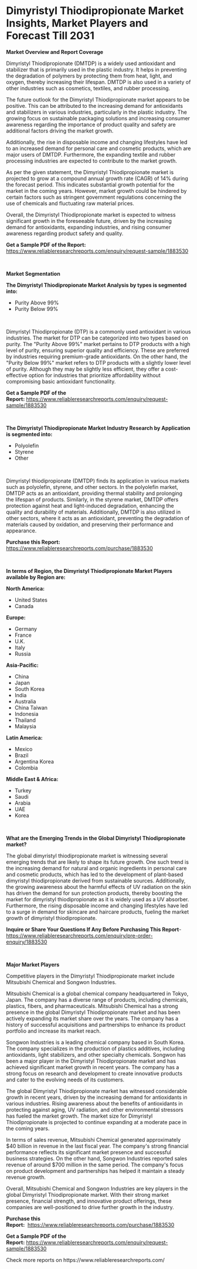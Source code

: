 <p><h1>Dimyristyl Thiodipropionate Market Insights, Market Players and Forecast Till 2031</h1></p><p><strong>Market Overview and Report Coverage</strong></p>
<p><p>Dimyristyl Thiodipropionate (DMTDP) is a widely used antioxidant and stabilizer that is primarily used in the plastic industry. It helps in preventing the degradation of polymers by protecting them from heat, light, and oxygen, thereby increasing their lifespan. DMTDP is also used in a variety of other industries such as cosmetics, textiles, and rubber processing.</p><p>The future outlook for the Dimyristyl Thiodipropionate market appears to be positive. This can be attributed to the increasing demand for antioxidants and stabilizers in various industries, particularly in the plastic industry. The growing focus on sustainable packaging solutions and increasing consumer awareness regarding the importance of product quality and safety are additional factors driving the market growth.</p><p>Additionally, the rise in disposable income and changing lifestyles have led to an increased demand for personal care and cosmetic products, which are major users of DMTDP. Furthermore, the expanding textile and rubber processing industries are expected to contribute to the market growth.</p><p>As per the given statement, the Dimyristyl Thiodipropionate market is projected to grow at a compound annual growth rate (CAGR) of 14% during the forecast period. This indicates substantial growth potential for the market in the coming years. However, market growth could be hindered by certain factors such as stringent government regulations concerning the use of chemicals and fluctuating raw material prices.</p><p>Overall, the Dimyristyl Thiodipropionate market is expected to witness significant growth in the foreseeable future, driven by the increasing demand for antioxidants, expanding industries, and rising consumer awareness regarding product safety and quality.</p></p>
<p><strong>Get a Sample PDF of the Report:</strong> <a href="https://www.reliableresearchreports.com/enquiry/request-sample/1883530">https://www.reliableresearchreports.com/enquiry/request-sample/1883530</a></p>
<p>&nbsp;</p>
<p><strong>Market Segmentation</strong></p>
<p><strong>The Dimyristyl Thiodipropionate Market Analysis by types is segmented into:</strong></p>
<p><ul><li>Purity Above 99%</li><li>Purity Below 99%</li></ul></p>
<p>&nbsp;</p>
<p><p>Dimyristyl Thiodipropionate (DTP) is a commonly used antioxidant in various industries. The market for DTP can be categorized into two types based on purity. The "Purity Above 99%" market pertains to DTP products with a high level of purity, ensuring superior quality and efficiency. These are preferred by industries requiring premium-grade antioxidants. On the other hand, the "Purity Below 99%" market refers to DTP products with a slightly lower level of purity. Although they may be slightly less efficient, they offer a cost-effective option for industries that prioritize affordability without compromising basic antioxidant functionality.</p></p>
<p><strong>Get a Sample PDF of the Report:</strong>&nbsp;<a href="https://www.reliableresearchreports.com/enquiry/request-sample/1883530">https://www.reliableresearchreports.com/enquiry/request-sample/1883530</a></p>
<p>&nbsp;</p>
<p><strong>The Dimyristyl Thiodipropionate Market Industry Research by Application is segmented into:</strong></p>
<p><ul><li>Polyolefin</li><li>Styrene</li><li>Other</li></ul></p>
<p>&nbsp;</p>
<p><p>Dimyristyl thiodipropionate (DMTDP) finds its application in various markets such as polyolefin, styrene, and other sectors. In the polyolefin market, DMTDP acts as an antioxidant, providing thermal stability and prolonging the lifespan of products. Similarly, in the styrene market, DMTDP offers protection against heat and light-induced degradation, enhancing the quality and durability of materials. Additionally, DMTDP is also utilized in other sectors, where it acts as an antioxidant, preventing the degradation of materials caused by oxidation, and preserving their performance and appearance.</p></p>
<p><strong>Purchase this Report:</strong>&nbsp; <a href="https://www.reliableresearchreports.com/purchase/1883530">https://www.reliableresearchreports.com/purchase/1883530</a></p>
<p>&nbsp;</p>
<p><strong>In terms of Region, the Dimyristyl Thiodipropionate Market Players available by Region are:</strong></p>
<p>
    <p> <strong> North America: </strong>
        <ul>
            <li>United States</li>
            <li>Canada</li>
        </ul>
        </p> 
    <p> <strong> Europe: </strong>
        <ul>
            <li>Germany</li>
            <li>France</li>
            <li>U.K.</li>
            <li>Italy</li>
            <li>Russia</li>
        </ul>
        </p> 
    <p> <strong> Asia-Pacific: </strong>
        <ul>
            <li>China</li>
            <li>Japan</li>
            <li>South Korea</li>
            <li>India</li>
            <li>Australia</li>
            <li>China Taiwan</li>
            <li>Indonesia</li>
            <li>Thailand</li>
            <li>Malaysia</li>
        </ul>
        </p> 
    <p> <strong> Latin America: </strong>
        <ul>
            <li>Mexico</li>
            <li>Brazil</li>
            <li>Argentina Korea</li>
            <li>Colombia</li>
        </ul>
        </p> 
    <p> <strong> Middle East & Africa: </strong>
        <ul>
            <li>Turkey</li>
            <li>Saudi</li>
            <li>Arabia</li>
            <li>UAE</li>
            <li>Korea</li>
        </ul>
    </p>
    </p>
<p>&nbsp;</p>
<p><strong>What are the Emerging Trends in the Global Dimyristyl Thiodipropionate market?</strong></p>
<p><p>The global dimyristyl thiodipropionate market is witnessing several emerging trends that are likely to shape its future growth. One such trend is the increasing demand for natural and organic ingredients in personal care and cosmetic products, which has led to the development of plant-based dimyristyl thiodipropionate derived from sustainable sources. Additionally, the growing awareness about the harmful effects of UV radiation on the skin has driven the demand for sun protection products, thereby boosting the market for dimyristyl thiodipropionate as it is widely used as a UV absorber. Furthermore, the rising disposable income and changing lifestyles have led to a surge in demand for skincare and haircare products, fueling the market growth of dimyristyl thiodipropionate.</p></p>
<p><strong>Inquire or Share Your Questions If Any Before Purchasing This Report</strong>- <a href="https://www.reliableresearchreports.com/enquiry/pre-order-enquiry/1883530">https://www.reliableresearchreports.com/enquiry/pre-order-enquiry/1883530</a></p>
<p>&nbsp;</p>
<p><strong>Major Market Players</strong></p>
<p><p>Competitive players in the Dimyristyl Thiodipropionate market include Mitsubishi Chemical and Songwon Industries. </p><p>Mitsubishi Chemical is a global chemical company headquartered in Tokyo, Japan. The company has a diverse range of products, including chemicals, plastics, fibers, and pharmaceuticals. Mitsubishi Chemical has a strong presence in the global Dimyristyl Thiodipropionate market and has been actively expanding its market share over the years. The company has a history of successful acquisitions and partnerships to enhance its product portfolio and increase its market reach. </p><p>Songwon Industries is a leading chemical company based in South Korea. The company specializes in the production of plastics additives, including antioxidants, light stabilizers, and other specialty chemicals. Songwon has been a major player in the Dimyristyl Thiodipropionate market and has achieved significant market growth in recent years. The company has a strong focus on research and development to create innovative products and cater to the evolving needs of its customers. </p><p>The global Dimyristyl Thiodipropionate market has witnessed considerable growth in recent years, driven by the increasing demand for antioxidants in various industries. Rising awareness about the benefits of antioxidants in protecting against aging, UV radiation, and other environmental stressors has fueled the market growth. The market size for Dimyristyl Thiodipropionate is projected to continue expanding at a moderate pace in the coming years.</p><p>In terms of sales revenue, Mitsubishi Chemical generated approximately $40 billion in revenue in the last fiscal year. The company's strong financial performance reflects its significant market presence and successful business strategies. On the other hand, Songwon Industries reported sales revenue of around $700 million in the same period. The company's focus on product development and partnerships has helped it maintain a steady revenue growth.</p><p>Overall, Mitsubishi Chemical and Songwon Industries are key players in the global Dimyristyl Thiodipropionate market. With their strong market presence, financial strength, and innovative product offerings, these companies are well-positioned to drive further growth in the industry.</p></p>
<p><strong>Purchase this Report:</strong>&nbsp;&nbsp;<a href="https://www.reliableresearchreports.com/purchase/1883530">https://www.reliableresearchreports.com/purchase/1883530</a></p>
<p></p>
<p><strong>Get a Sample PDF of the Report:</strong>&nbsp;<a href="https://www.reliableresearchreports.com/enquiry/request-sample/1883530">https://www.reliableresearchreports.com/enquiry/request-sample/1883530</a></p>
<p>Check more reports on https://www.reliableresearchreports.com/</p>